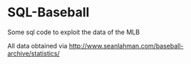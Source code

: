 # SQL-Baseball
Some sql code to exploit the data of the MLB

All data obtained via http://www.seanlahman.com/baseball-archive/statistics/
